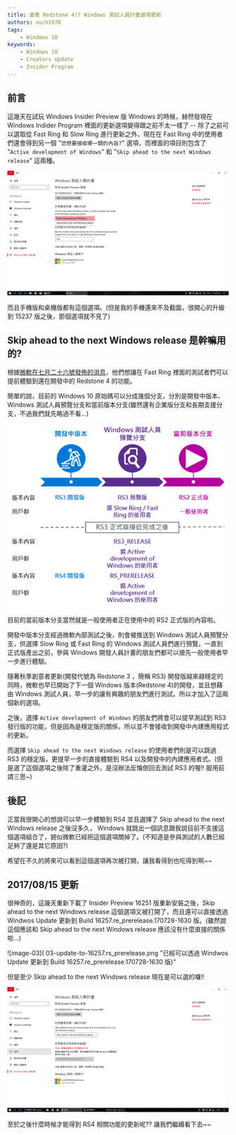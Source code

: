```yaml
---
title: 直衝 Redstone 4!? Windows 測試人員計畫選項更新
authors: ouch1978
tags: 
    - Windows 10
keywords:
    - Windows 10
    - Creators Update
    - Insider Program
---
```


## 前言

這幾天在試玩 Windows Insider Preview 版 Windows 的時候，赫然發現在 Windows Indider Program 裡面的更新選項變得跟之前不太一樣了 -- 除了之前可以選取從 Fast Ring 和 Slow Ring 進行更新之外，現在在 Fast Ring 中的使用者們還會得到另一個 "`您想要接收哪一類的內容?`" 選項，而裡面的項目則包含了 "`Active development of Windows`" 和 "`Skip ahead to the next Windows release`" 這兩種。

![image-01](01-new-options-in-fast-ring.png "Windows 測試人員計畫的新選項")

而且手機版和桌機版都有這個選項。(但是我的手機還來不及截圖，很開心的升級到 15237 版之後，那個選項就不見了)

<!--truncate-->

## Skip ahead to the next Windows release 是幹嘛用的?

根據[微軟在七月二十六號發佈的消息][link01]，他們想讓在 Fast Ring 裡面的測試者們可以提前體驗到還在開發中的 Redstone 4 的功能。

[link01]: https://blogs.windows.com/windowsexperience/2017/07/26/announcing-windows-10-insider-preview-build-16251-pc-build-15235-mobile/ "Announcing Windows 10 Insider Preview Build 16251 for PC & Build 15235 for Mobile"

簡單的說，目前的 Windows 10 原始碼可以分成幾個分支，分別是開發中版本、Windows 測試人員預覽分支和當前版本分支(雖然還有企業版分支和長期支援分支，不過我們就先略過不看...)

![image-02](02-windows-branches.png "Windows 版本分支與測試人員計畫關係簡圖")

目前的當前版本分支當然就是一般使用者正在使用中的 RS2 正式版的內容啦。

開發中版本分支經過微軟內部測試之後，則會被推送到 Windows 測試人員預覽分支，供選擇 Slow Ring 或 Fast Ring 的 Windows 測試人員們進行預覽，一直到正式版產出之前，參與 Windows 開發人員計畫的朋友們都可以搶先一般使用者早一步進行體驗。

隨著秋季創意者更新(開發代號為 Redstone 3 ，簡稱 RS3) 開發版越來越穩定的同時，微軟也早已開始了下一個 Windows 版本(Redstone 4)的開發，並且想藉由 Windows 測試人員，早一步的讓有興趣的朋友們進行測試。所以才加入了這兩個新的選項。

之後，選擇 `Active development of Windows` 的朋友們將會可以提早測試到 RS3 發行版的功能，但是因為是穩定版的關係，所以並不會接收到開發中內建應用程式的更新。

而選擇 `Skip ahead to the next Windows release` 的使用者們則是可以跳過 RS3 的穩定版，更提早一步的直接體驗到 RS4 以及開發中的內建應用者式。(但是選了這個選項之後除了重灌之外，是沒辦法反悔倒回去測試 RS3 的喔!! 服用前請三思~)

## 後記

正當我很開心的想說可以早一步體驗到 RS4 並且選擇了 Skip ahead to the next Windows release 之後沒多久， Windows 就跳出一個訊息跟我說目前不支援這個選項組合了，貌似微軟已經把這個選項關掉了。(不知道是參與測試的人數已經足夠了還是其它原因?)

希望在不久的將來可以看到這個選項再次被打開，讓我看得到也吃得到啊~~

## 2017/08/15 更新

很神奇的，這幾天重新下載了 Insider Preview 16251 版重新安裝之後，Skip ahead to the next Windows release 這個選項又被打開了，而且還可以直接透過 Windwos Update 更新到 Build 16257.re_prerelease.170728-1630 版。(雖然說這個應該和 Skip ahead to the next Windows release 應該沒有什麼直接的關係啦...)

![image-03]( 03-update-to-16257.rs_prerelease.png "已經可以透過 Windwos Update 更新到 Build 16257.re_prerelease.170728-1630 版)"

但是至少 Skip ahead to the next Windows release 現在是可以選的囉!!

![image-04](04-skip-ahead-to-the-next-Windows-release-enabled-again.png "Skip ahead to the next Windows release 選項又復活了")

至於之後什麼時候才能得到 RS4 相關功能的更新呢?? 讓我們繼續看下去~~
